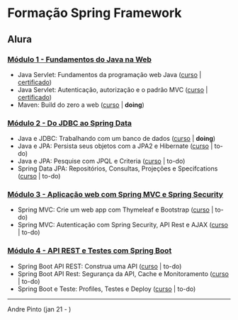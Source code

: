 # Formação Spring Framework
## Alura

### [Módulo 1 - Fundamentos do Java na Web](https://github.com/andre6293/Alura-Spring-Framework/tree/main/1%20-%20Fundamentos%20do%20Java%20na%20Web)
* Java Servlet: Fundamentos da programação web Java ([curso](https://cursos.alura.com.br/course/servlets-fundamentos-programacao-web-java) | [certificado](https://cursos.alura.com.br/certificate/78cc1ac0-b847-45d1-9a6b-af4efc5e7a9f))
* Java Servlet: Autenticação, autorização e o padrão MVC ([curso](https://cursos.alura.com.br/course/servlet-autenticacao-autorizacao-mvc) | [certificado](https://cursos.alura.com.br/certificate/4de0542c-7c33-433d-b880-7fca6f21b8c9))
* Maven: Build do zero a web ([curso](https://cursos.alura.com.br/course/maven-build-do-zero-a-web) | **doing**)

### [Módulo 2 - Do JDBC ao Spring Data](https://github.com/andre6293/Alura-Spring-Framework/tree/main/2%20-%20Do%20JDBC%20ao%20Spring%20Data)
* Java e JDBC: Trabalhando com um banco de dados ([curso](https://cursos.alura.com.br/course/jdbc-dao-persistencia) | **doing**)
* Java e JPA: Persista seus objetos com a JPA2 e Hibernate ([curso](https://cursos.alura.com.br/course/jpa-hibernate-persistencia-objetos) | to-do)
* Java e JPA: Pesquise com JPQL e Criteria ([curso](https://cursos.alura.com.br/course/java-jpa-jpql-criteria) | to-do)
* Spring Data JPA: Repositórios, Consultas, Projeções e Specifcations ([curso](https://cursos.alura.com.br/course/spring-data-jpa) | to-do)

### [Módulo 3 - Aplicação web com Spring MVC e Spring Security](https://github.com/andre6293/Alura-Spring-Framework/tree/main/3%20-%20Aplica%C3%A7%C3%A3o%20web%20com%20Spring%20MVC%20e%20Spring%20Security)
* Spring MVC: Crie um web app com Thymeleaf e Bootstrap ([curso](https://cursos.alura.com.br/course/spring-mvc-thymeleaf-bootstrap) | to-do)
* Spring MVC: Autenticação com Spring Security, API Rest e AJAX ([curso](https://cursos.alura.com.br/course/spring-mvc-security-rest-vuejs-ajax) | to-do)

### [Módulo 4 - API REST e Testes com Spring Boot](https://github.com/andre6293/Alura-Spring-Framework/tree/main/4%20-%20API%20REST%20e%20Testes%20com%20Spring%20Boot)
* Spring Boot API REST: Construa uma API ([curso](https://cursos.alura.com.br/course/spring-boot-api-rest) | to-do)
* Spring Boot API Rest: Segurança da API, Cache e Monitoramento ([curso](https://cursos.alura.com.br/course/spring-boot-seguranca-cache-monitoramento) | to-do)
* Spring Boot e Teste: Profiles, Testes e Deploy ([curso](https://cursos.alura.com.br/course/spring-boot-profiles-testes-deploy) | to-do)

---
Andre Pinto (jan 21 - )
